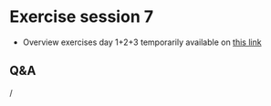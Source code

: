 # Exercise session 7

<!--
No materials available at the moment.
-->

-    Overview exercises day 1+2+3 temporarily available on
     [this link](https://462000265.lumidata.eu/4day-20231003/files/LUMI-4day-20231003-3_Exercises_day3.pdf)


<!--
-   See `/project/project_465000644/slides/HPE/Exercises.pdf` for the exercises.

-   Files are in 
    `/project/project_465000644/exercises/HPE/day3`

-   Permanent archive on LUMI:

    -   Exercise notes in `/appl/local/training/4day-20231003/files/LUMI-4day-20231003-Exercises_HPE.pdf`

    -   Exercises as bizp2-compressed tar file in
        `/appl/local/training/4day-20231003/files/LUMI-4day-20231003-Exercises_HPE.tar.bz2`

    -   Exercises as uncompressed tar file in
        `/appl/local/training/4day-20231003/files/LUMI-4day-20231003-Exercises_HPE.tar`
-->

## Q&A

/
